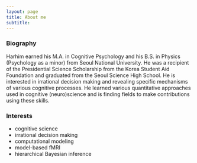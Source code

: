 ```yaml
---
layout: page
title: About me
subtitle: 
---
```

### Biography
Harhim earned his M.A. in Cognitive Psychology and his B.S. in Physics (Psychology as a minor) from Seoul National University. He was a recipient of the Presidential Science Scholarship from the Korea Student Aid Foundation and graduated from the Seoul Science High School. He is interested in irrational decision making and revealing specific mechanisms of various cognitive processes. He learned various quantitative approaches used in cognitive (neuro)science and is finding fields to make contributions using these skills. 

### Interests
- cognitive science
- irrational decision making
- computational modeling
- model-based fMRI
- hierarchical Bayesian inference
